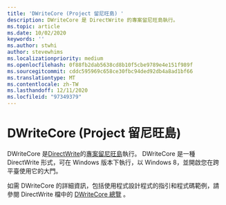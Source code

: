 ```yaml
---
title: 'DWriteCore (Project 留尼旺島) '
description: DWriteCore 是 DirectWrite 的專案留尼旺島執行。
ms.topic: article
ms.date: 10/02/2020
keywords: ''
ms.author: stwhi
author: stevewhims
ms.localizationpriority: medium
ms.openlocfilehash: 0f88fb2dab5638cd8b10f5cbe9789e4e151f989f
ms.sourcegitcommit: cddc595969c658ce30fbc94ded92db4a8ad1bf66
ms.translationtype: MT
ms.contentlocale: zh-TW
ms.lasthandoff: 12/11/2020
ms.locfileid: "97349379"
---
```

# <a name="dwritecore-project-reunion"></a>DWriteCore (Project 留尼旺島) 

DWriteCore 是[DirectWrite](/windows/win32/directwrite/direct-write-portal)的[專案留尼旺島](index.md)執行。 DWriteCore 是一種 DirectWrite 形式，可在 Windows 版本下執行，以 Windows 8，並開啟您在跨平臺使用它的大門。

如需 DWriteCore 的詳細資訊，包括使用程式設計程式的指引和程式碼範例，請參閱 DirectWrite 檔中的 [DWriteCore 總覽](/windows/win32/directwrite/dwritecore-overview) 。
